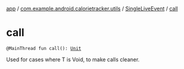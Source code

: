 [app](../../index.md) / [com.example.android.calorietracker.utils](../index.md) / [SingleLiveEvent](index.md) / [call](./call.md)

# call

`@MainThread fun call(): `[`Unit`](https://kotlinlang.org/api/latest/jvm/stdlib/kotlin/-unit/index.html)

Used for cases where T is Void, to make calls cleaner.

